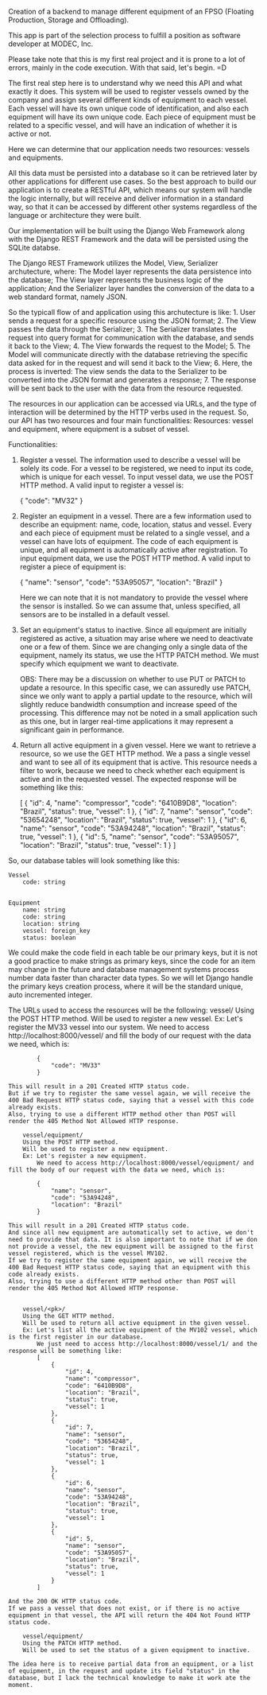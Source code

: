 Creation of a backend to manage different equipment of an FPSO (Floating Production, Storage and Offloading).

This app is part of the selection process to fulfill a position as software developer at MODEC, Inc.

Please take note that this is my first real project and it is prone to a lot of errors, mainly in the code execution. With that said, let's begin. =D


The first real step here is to understand why we need this API and what exactly it does. This system will be used to register vessels owned by the company and assign several different kinds of equipment to each vessel. Each vessel will have its own unique code of identification, and also each equipment will have its own unique code. Each piece of equipment must be related to a specific vessel, and will have an indication of whether it is active or not.

Here we can determine that our application needs two resources: vessels and equipments.

All this data must be persisted into a database so it can be retrieved later by other applications for different use cases. So the best approach to build our application is to create a RESTful API, which means our system will handle the logic internally, but will receive and deliver information in a standard way, so that it can be accessed by different other systems regardless of the language or architecture they were built.

Our implementation will be built using the Django Web Framework along with the Django REST Framework and the data will be persisted using the SQLite databse.

The Django REST Framework utilizes the Model, View, Serializer archutecture, where:
    The Model layer represents the data persistence into the database;
    The View layer represents the business logic of the application;
    And the Serializer layer handles the conversion of the data to a web standard format, namely JSON.

So the typicall flow of and application using this archutecture is like:
    1. User sends a request for a specific resource using the JSON format;
    2. The View passes the data through the Serializer;
    3. The Serializer translates the request into query format for communication with the database, and sends it back to the View;
    4. The View forwards the request to the Model;
    5. The Model will communicate directly with the database retrieving the specific data asked for in the request and will send it back to the View;
    6. Here, the process is inverted: The view sends the data to the Serializer to be converted into the JSON format and generates a response;
    7. The response will be sent back to the user with the data from the resource requested.


The resources in our application can be accessed via URLs, and the type of interaction will be determined by the HTTP verbs used in the request. So, our API has two resources and four main functionalities:
    Resources: vessel and equipment, where equipment is a subset of vessel.

Functionalities:

1. Register a vessel.
    The information used to describe a vessel will be solely its code.
    For a vessel to be registered, we need to input its code, which is unique for each vessel.
    To input vessel data, we use the POST HTTP method.
    A valid input to register a vessel is:


    {
        "code": "MV32"
    }
            
    
2. Register an equipment in a vessel.
    There are a few information used to describe an equipment: name, code, location, status and vessel.
    Every and each piece of equipment must be related to a single vessel, and a vessel can have lots of equipment.
    The code of each equipment is unique, and all equipment is automatically active after registration.
    To input equipment data, we use the POST HTTP method.
    A valid input to register a piece of equipment is:

 
    {
        "name": "sensor",
        "code": "53A95057",
        "location": "Brazil"
    }


    Here we can note that it is not mandatory to provide the vessel where the sensor is installed. So we can assume that, unless specified, all sensors are to be installed in a default vessel.
    

3. Set an equipment's status to inactive.
    Since all equipment are initially registered as active, a situation may arise where we need to deactivate one or a few of them.
    Since we are changing only a single data of the equipment, namely its status, we use the HTTP PATCH method.
    We must specify which equipment we want to deactivate.

    OBS: There may be a discussion on whether to use PUT or PATCH to update a resource. In this specific case, we can assuredly use PATCH, since we only want to apply a partial update to the resource, which will slightly reduce bandwidth consumption and increase speed of the processing. This difference may not be noted in a small application such as this one, but in larger real-time applications it may represent a significant gain in performance.


4. Return all active equipment in a given vessel.
    Here we want to retrieve a resource, so we use the GET HTTP method.
    We a pass a single vessel and want to see all of its equipment that is active.
    This resource needs a filter to work, because we need to check whether each equipment is active and in the requested vessel.
    The expected response will be something like this:


    [
        {
            "id": 4,
            "name": "compressor",
            "code": "6410B9D8",
            "location": "Brazil",
            "status": true,
            "vessel": 1
        },
        {
            "id": 7,
            "name": "sensor",
            "code": "53654248",
            "location": "Brazil",
            "status": true,
            "vessel": 1
        },
        {
            "id": 6,
            "name": "sensor",
            "code": "53A94248",
            "location": "Brazil",
            "status": true,
            "vessel": 1
        },
        {
            "id": 5,
            "name": "sensor",
            "code": "53A95057",
            "location": "Brazil",
            "status": true,
            "vessel": 1
        }
    ]



So, our database tables will look something like this:


    Vessel
        code: string


    Equipment
        name: string
        code: string
        location: string
        vessel: foreign_key
        status: boolean


We could make the code field in each table be our primary keys, but it is not a good practice to make strings as primary keys, since the code for an item may change in the future and database management systems process number data faster than character data types. So we will let Django handle the primary keys creation process, where it will be the standard unique, auto incremented integer.


The URLs used to access the resources will be the following:
        vessel/
        Using the POST HTTP method.
        Will be used to register a new vessel.
        Ex: Let's register the MV33 vessel into our system.
            We need to access http://localhost:8000/vessel/ and fill the body of our request with the data we need, which is:

            {
                "code": "MV33"
            }

    This will result in a 201 Created HTTP status code.
    But if we try to register the same vessel again, we will receive the 400 Bad Request HTTP status code, saying that a vessel with this code already exists.
    Also, trying to use a different HTTP method other than POST will render the 405 Method Not Allowed HTTP response.

        vessel/equipment/
        Using the POST HTTP method.
        Will be used to register a new equipment.
        Ex: Let's register a new equipment.
            We need to access http://localhost:8000/vessel/equipment/ and fill the body of our request with the data we need, which is:
            
            {
                "name": "sensor",
                "code": "53A94248",
                "location": "Brazil"
            }

    This will result in a 201 Created HTTP status code.        
    And since all new equipment are automatically set to active, we don't need to provide that data. It is also important to note that if we don not provide a vessel, the new equipment will be assigned to the first vessel registered, which is the vessel MV102.
    If we try to register the same equipment again, we will receive the 400 Bad Request HTTP status code, saying that an equipment with this code already exists.
    Also, trying to use a different HTTP method other than POST will render the 405 Method Not Allowed HTTP response.


        vessel/<pk>/
        Using the GET HTTP method.
        Will be used to return all active equipment in the given vessel.
        Ex: Let's list all the active equipment of the MV102 vessel, which is the first register in our database.
            We just need to access http://localhost:8000/vessel/1/ and the response will be something like:
            [
                {
                    "id": 4,
                    "name": "compressor",
                    "code": "6410B9D8",
                    "location": "Brazil",
                    "status": true,
                    "vessel": 1
                },
                {
                    "id": 7,
                    "name": "sensor",
                    "code": "53654248",
                    "location": "Brazil",
                    "status": true,
                    "vessel": 1
                },
                {
                    "id": 6,
                    "name": "sensor",
                    "code": "53A94248",
                    "location": "Brazil",
                    "status": true,
                    "vessel": 1
                },
                {
                    "id": 5,
                    "name": "sensor",
                    "code": "53A95057",
                    "location": "Brazil",
                    "status": true,
                    "vessel": 1
                }
            ]

    And the 200 OK HTTP status code.
    If we pass a vessel that does not exist, or if there is no active equipment in that vessel, the API will return the 404 Not Found HTTP status code.

        vessel/equipment/
        Using the PATCH HTTP method.
        Will be used to set the status of a given equipment to inactive.
        
    The idea here is to receive partial data from an equipment, or a list of equipment, in the request and update its field "status" in the database, but I lack the technical knowledge to make it work ate the moment.


